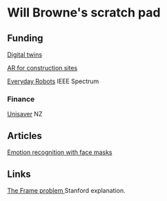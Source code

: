 # Will Browne's scratch pad
<!-- a place to put notes that aren't uploaded -->

## Funding
[Digital twins](https://www.eng.it/en/white-papers/digital-twin)

[AR for construction sites](https://twinbuild.com/)

[Everyday Robots](https://spectrum.ieee.org/alphabet-robots) IEEE Spectrum


### Finance
[Unisaver](https://www.unisaver.co.nz/) NZ
  
## Articles 
 [Emotion recognition with face masks ](https://theconversation.com/when-faces-are-partially-covered-neither-people-nor-algorithms-are-good-at-reading-emotions-165005)
  
## Links
 [The Frame problem ](https://plato.stanford.edu/entries/frame-problem/) Stanford explanation.
  
  

